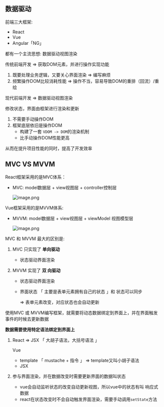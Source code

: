 ## 数据驱动

前端三大框架:

+ React
+ Vue
+ Angular「NG」

都有一个主流思想: 数据驱动视图渲染



传统前端开发 => 获取DOM元素，并进行操作实现功能

1. 既要处理业务逻辑，又要关心界面渲染 => 编写麻烦
2. 频繁操作DOM比较消耗性能 => 操作不当，容易导致DOM的重排（回流）/重绘



现代前端开发 => 数据驱动视图渲染

修改状态，界面由框架进行渲染和更新

1. 不需要手动操作DOM
2. 框架底层依旧是操作DOM
   + 构建了一套 `VDOM -> DOM`的渲染机制
   + 比手动操作DOM性能更高

从而在提升项目性能的同时，提高了开发效率



## MVC VS MVVM

React框架采用的是MVC体系：

+ MVC: model数据层 + view视图层 + controller控制层

  ![image.png](https://s2.loli.net/2024/09/22/YnQFgpPb6jqxUE8.png) 

Vue框架采用的是MVVM体系:

+ MVVM: model数据层 + view视图层 + viewModel 视图模型层

  ![image.png](https://s2.loli.net/2024/09/22/fQJOpZCTMEib19y.png) 



MVC 和 MVVM 最大的区别是:

1. MVC 只实现了 **单向驱动**

   + 状态驱动界面渲染

2. MVVM 实现了 **双 向驱动** 

   + 状态驱动界面渲染

   + 界面状态 「 主要是表单元素拥有自己的状态 」和 状态可以同步 

     => 表单元素改变，对应状态也会自动更新 



使用MVC 或 MVVM编写框架，就需要将动态数据绑定到界面上，并在界面触发事件的时候去更新数据

**数据需要使用特定语法绑定到界面上**

1. React => JSX  「 大胡子语法，大括号语法 」

   Vue

   + template 「 mustache + 指令 」 => template又叫小胡子语法
   + JSX

   

2. 参与界面渲染，并在数据改变时需要更新界面的数据叫状态

   + vue会自动监听状态的改变自动更新视图，所以vue中的状态有叫 响应式数据
   + react在状态改变时不会自动触发界面渲染，需要手动调用`setState`方法

   
